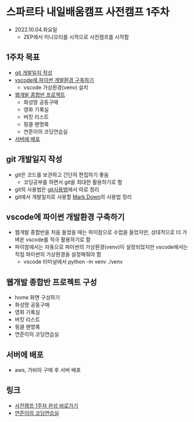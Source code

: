# 스파르타 내일배움캠프 사전캠프 1주차

- 2022.10.04.화요일
  - ZEP에서 미니오티를 시작으로 사전캠프를 시작함
## 1주차 목표
  - [git 개발일지 작성](#git-개발일지-작성)
  - [vscode에 파이썬 개발환경 구축하기](#vscode에-파이썬-개발환경-구축하기)
    - vscode 가상환경(venv) 설치
  - [웹개발 종합반 프로젝트](#웹개발-종합반-프로젝트-구성)
    - 화성땅 공동구매
    - 영화 기록실
    - 버킷 리스트
    - 핑클 팬명록
    - 연준이의 코딩연습실
  - [서버에 배포](#서버에-배포)


## git 개발일지 작성
- git은 코드를 보관하고 간단히 편집하기 좋음
  - 코딩공부를 하면서 git을 최대한 활용하기로 함
- git의 사용법은 [git사용법](../git.md)에서 따로 정리
- git에서 개발일지로 사용할 [Mark Down](../Mark%20Down.md)의 사용법 정리

## vscode에 파이썬 개발환경 구축하기
- 웹개발 종합반을 처음 들었을 때는 파이참으로 수업을 들었지만, 상대적으로 더 가벼운 vscode를 적극 활용하기로 함
- 파이참에서는 자동으로 파이썬의 가상환경(venv)이 설정되었지만 vscode에서는 직접 파이썬의 가상환경을 설정해줘야 함
  - vscode 터미널에서 python -m venv ./venv

## 웹개발 종합반 프로젝트 구성
- home 화면 구성하기
- 화성땅 공동구매
- 영화 기록실
- 버킷 리스트
- 핑클 팬명록
- 연준이의 코딩연습실

## 서버에 배포
- aws, 가비아 구매 후 서버 배포

## 링크
- [사전캠프 1주차 완성 바로가기](http://leeyj85.shop/)
- [연준이의 코딩연습실](https://leeyeonjun85.github.io/home/)
